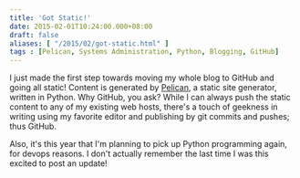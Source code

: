 ```yaml
---
title: 'Got Static!'
date: 2015-02-01T10:24:00.000+08:00
draft: false
aliases: [ "/2015/02/got-static.html" ]
tags : [Pelican, Systems Administration, Python, Blogging, GitHub]
---
```


I just made the first step towards moving my whole blog to GitHub and going all static! Content is generated by [Pelican](https://github.com/getpelican/pelican), a static site generator, written in Python. Why GitHub, you ask? While I can always push the static content to any of my existing web hosts, there's a touch of geekness in writing using my favorite editor and publishing by git commits and pushes; thus GitHub.  
  
Also, it's this year that I'm planning to pick up Python programming again, for devops reasons. I don't actually remember the last time I was this excited to post an update!